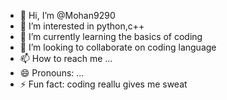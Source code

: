- 👋 Hi, I’m @Mohan9290
- 👀 I’m interested in python,c++
- 🌱 I’m currently learning the basics of coding
- 💞️ I’m looking to collaborate on coding language
- 📫 How to reach me ...
- 😄 Pronouns: ...
- ⚡ Fun fact: coding reallu gives me sweat

<!---
Mohan9290/Mohan9290 is a ✨ special ✨ repository because its `README.md` (this file) appears on your GitHub profile.
You can click the Preview link to take a look at your changes.
--->
